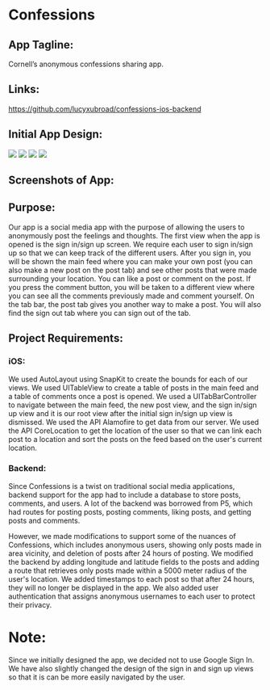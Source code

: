 # Confessions
## App Tagline: 
Cornell’s anonymous confessions sharing app.
## Links: 
https://github.com/lucyxubroad/confessions-ios-backend
## Initial App Design:
![](Screenshots%20of%20Design/signin.png) ![](Screenshots%20of%20Design/signup.png) ![](Screenshots%20of%20Design/mainfeed.png) ![](Screenshots%20of%20Design/detailedpostview.png)
## Screenshots of App: 
## Purpose: 
Our app is a social media app with the purpose of allowing the users to anonymously post the feelings and thoughts. The first view when the app is opened is the sign in/sign up screen. We require each user to sign in/sign up so that we can keep track of the different users. After you sign in, you will be shown the main feed where you can make your own post (you can also make a new post on the post tab) and see other posts that were made surrounding your location. You can like a post or comment on the post. If you press the comment button, you will be taken to a different view where you can see all the comments previously made and comment yourself. On the tab bar, the post tab gives you another way to make a post. You will also find the sign out tab where you can sign out of the tab.
## Project Requirements: 
### iOS: 
We used AutoLayout using SnapKit to create the bounds for each of our views. We used UITableView to create a table of posts in the main feed and a table of comments once a post is opened. We used a UITabBarController to navigate between the main feed, the new post view, and the sign in/sign up view and it is our root view after the initial sign in/sign up view is dismissed. We used the API Alamofire to get data from our server. We used the API CoreLocation to get the location of the user so that we can link each post to a location and sort the posts on the feed based on the user's current location.
### Backend:
Since Confessions is a twist on traditional social media applications, backend support for the app had to include a database to store posts, comments, and users. A lot of the backend was borrowed from P5, which had routes for posting posts, posting comments, liking posts, and getting posts and comments.

However, we made modifications to support some of the nuances of Confessions, which includes anonymous users, showing only posts made in area vicinity, and deletion of posts after 24 hours of posting. We modified the backend by adding longitude and latitude fields to the posts and adding a route that retrieves only posts made within a 5000 meter radius of the user's location. We added timestamps to each post so that after 24 hours, they will no longer be displayed in the app. We also added user authentication that assigns anonymous usernames to each user to protect their privacy.
# Note:
Since we initially designed the app, we decided not to use Google Sign In. We have also slightly changed the design of the sign in and sign up views so that it is can be more easily navigated by the user.
